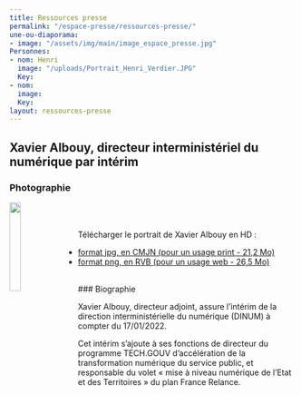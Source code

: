 ```yaml
---
title: Ressources presse
permalink: "/espace-presse/ressources-presse/"
une-ou-diaporama:
- image: "/assets/img/main/image_espace_presse.jpg"
Personnes:
- nom: Henri
  image: "/uploads/Portrait_Henri_Verdier.JPG"
  Key: 
- nom: 
  image: 
  Key: 
layout: ressources-presse
---
```


## Xavier Albouy, directeur interministériel du numérique par intérim
### Photographie

<img src="/uploads/2022_Xavier%20ALBOUY_directeur%20interminist%C3%A9riel%20du%20num%C3%A9rique%20par%20interim-web.png" alt="" style="margin-right: 20px" width="20%" align="left">
<br>
<br>

Télécharger le portrait de Xavier Albouy en HD :
* [format jpg, en CMJN (pour un usage print - 21,2 Mo)](/uploads/2022_Xavier%20ALBOUY_directeur%20interminist%C3%A9riel%20du%20num%C3%A9rique%20par%20interim-print.jpg) 
* [format png, en RVB (pour un usage web - 26,5 Mo)](/uploads/2022_Xavier%20ALBOUY_directeur%20interminist%C3%A9riel%20du%20num%C3%A9rique%20par%20interim-web-89c065.png)
<br>
### Biographie

Xavier Albouy, directeur adjoint, assure l’intérim de la direction interministérielle du numérique (DINUM) à compter du 17/01/2022. 

Cet intérim s’ajoute à ses fonctions de directeur du programme TECH.GOUV d’accélération de la transformation numérique du service public, et responsable du volet « mise à niveau numérique de l’Etat et des Territoires » du plan France Relance.